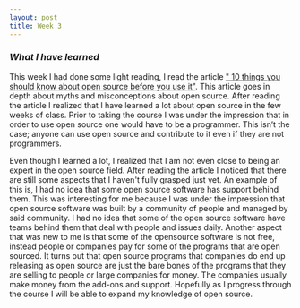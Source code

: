```yaml
---
layout: post
title: Week 3
---
```


### *What I have learned*

This week I had done some light reading, I read the article [" 10 things you should know about open source before you use it"](https://www.techrepublic.com/blog/10-things/10-things-you-should-know-about-open-source-before-you-use-it/). This article goes in depth about myths and misconceptions about open source. After reading the article I realized that I have learned a lot about open source in the few weeks of class. Prior to taking the course I was under the impression that in order to use open source one would have to be a programmer. This isn’t the case; anyone can use open source and contribute to it even if they are not programmers. 

Even though I learned a lot, I realized that I am not even close to being an expert in the open source field. After reading the article I noticed that there are still some aspects that I haven't fully grasped just yet. An example of this is, I had no idea that some open source software has support behind them. This was interesting for me because I was under the impression that open source software was built by a community of people and managed by said community. I had no idea that some of the open source software have teams behind them that deal with people and issues daily. Another aspect that was new to me is that some of the opensource software is not free, instead people or companies pay for some of the programs that are open sourced. It turns out that open source programs that companies do end up releasing as open source are just the bare bones of the programs that they are selling to people or large companies for money. The companies usually make money from the add-ons and support.  Hopefully as I progress through the course I will be able to expand my knowledge of open source. 
